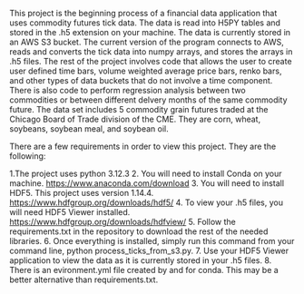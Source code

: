 This project is the beginning process of a financial data application that uses commodity futures tick data. The data is read into 
H5PY tables and stored in the .h5 extension on your machine. The data is currently stored in an AWS S3 bucket. The current version of the 
program connects to AWS, reads and converts the tick data into numpy arrays, and stores the arrays in .h5 files. The rest of
the project involves code that allows the user to create user defined time bars, volume weighted average price bars, renko bars, and other
types of data buckets that do not involve a time component. There is also code to perform regression analysis between two commodities or between
different delvery months of the same commodity future. The data set includes 5 commodity grain futures traded at the Chicago Board of Trade
division of the CME. They are corn, wheat, soybeans, soybean meal, and soybean oil.

There are a few requirements in order to view this project. They are the following:

1.The project uses python 3.12.3
2. You will need to install Conda on your machine.  https://www.anaconda.com/download
3. You will need to install HDF5. This project uses version 1.14.4. https://www.hdfgroup.org/downloads/hdf5/
4. To view your .h5 files, you will need HDF5 Viewer installed. https://www.hdfgroup.org/downloads/hdfview/
5. Follow the requirements.txt in the repository to download the rest of the needed libraries.
6. Once everything is installed, simply run this command from your command line, python process_ticks_from_s3.py.
7. Use your HDF5 Viewer application to view the data as it is currently stored in your .h5 files.
8. There is an evironment.yml file created by and for conda. This may be a better alternative than requirements.txt.

